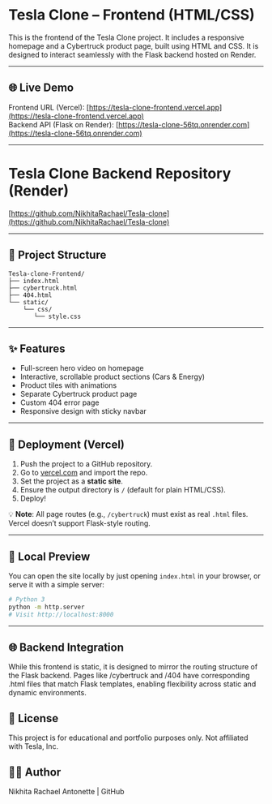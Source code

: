 # Tesla Clone – Frontend (HTML/CSS)

This is the frontend of the Tesla Clone project. It includes a responsive homepage and a Cybertruck product page, built using HTML and CSS. It is designed to interact seamlessly with the Flask backend hosted on Render.

---

## 🌐 Live Demo

Frontend URL (Vercel): [https://tesla-clone-frontend.vercel.app](https://tesla-clone-frontend.vercel.app)  
Backend API (Flask on Render): [https://tesla-clone-56tq.onrender.com](https://tesla-clone-56tq.onrender.com)

---
# Tesla Clone Backend Repository (Render)

[https://github.com/NikhitaRachael/Tesla-clone](https://github.com/NikhitaRachael/Tesla-clone)

---

## 📁 Project Structure

```
Tesla-clone-Frontend/
├── index.html
├── cybertruck.html
├── 404.html
└── static/
    └── css/
       └── style.css
```

---

## ✨ Features

- Full-screen hero video on homepage
- Interactive, scrollable product sections (Cars & Energy)
- Product tiles with animations
- Separate Cybertruck product page
- Custom 404 error page
- Responsive design with sticky navbar

---

## 🚀 Deployment (Vercel)

1. Push the project to a GitHub repository.
2. Go to [vercel.com](https://vercel.com) and import the repo.
3. Set the project as a **static site**.
4. Ensure the output directory is `/` (default for plain HTML/CSS).
5. Deploy!

💡 **Note**: All page routes (e.g., `/cybertruck`) must exist as real `.html` files. Vercel doesn’t support Flask-style routing.

---

## 🧪 Local Preview

You can open the site locally by just opening `index.html` in your browser, or serve it with a simple server:

```bash
# Python 3
python -m http.server
# Visit http://localhost:8000
```
---

## 🌐 Backend Integration
While this frontend is static, it is designed to mirror the routing structure of the Flask backend. Pages like /cybertruck and /404 have corresponding .html files that match Flask templates, enabling flexibility across static and dynamic environments.

## 📄 License
This project is for educational and portfolio purposes only. Not affiliated with Tesla, Inc.

## 👩‍💻 Author
Nikhita Rachael Antonette | GitHub
